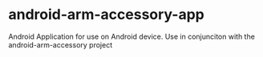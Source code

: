 android-arm-accessory-app
=========================

Android Application for use on Android device. Use in conjunciton with the android-arm-accessory project